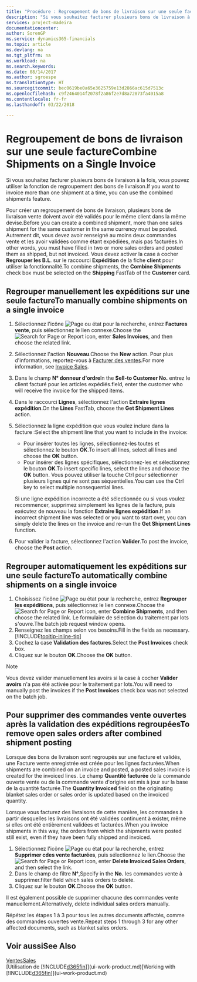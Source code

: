 ```yaml
---
title: "Procédure : Regroupement de bons de livraison sur une seule facture | Microsoft Docs"
description: "Si vous souhaitez facturer plusieurs bons de livraison à la fois, vous pouvez utiliser la fonction de regroupement des bons de livraison."
services: project-madeira
documentationcenter: 
author: SorenGP
ms.service: dynamics365-financials
ms.topic: article
ms.devlang: na
ms.tgt_pltfrm: na
ms.workload: na
ms.search.keywords: 
ms.date: 08/14/2017
ms.author: sgroespe
ms.translationtype: HT
ms.sourcegitcommit: bec0619be0a65e3625759e13d2866ac615d7513c
ms.openlocfilehash: c9f2464014f2078f2a86f2e7d8a72873fa4015a8
ms.contentlocale: fr-fr
ms.lasthandoff: 03/22/2018

---
```

# <a name="combine-shipments-on-a-single-invoice"></a><span data-ttu-id="7bc1f-103">Regroupement de bons de livraison sur une seule facture</span><span class="sxs-lookup"><span data-stu-id="7bc1f-103">Combine Shipments on a Single Invoice</span></span>
<span data-ttu-id="7bc1f-104">Si vous souhaitez facturer plusieurs bons de livraison à la fois, vous pouvez utiliser la fonction de regroupement des bons de livraison.</span><span class="sxs-lookup"><span data-stu-id="7bc1f-104">If you want to invoice more than one shipment at a time, you can use the combined shipments feature.</span></span>  

 <span data-ttu-id="7bc1f-105">Pour créer un regroupement de bons de livraison, plusieurs bons de livraison vente doivent avoir été validés pour le même client dans la même devise.</span><span class="sxs-lookup"><span data-stu-id="7bc1f-105">Before you can create a combined shipment, more than one sales shipment for the same customer in the same currency must be posted.</span></span> <span data-ttu-id="7bc1f-106">Autrement dit, vous devez avoir renseigné au moins deux commandes vente et les avoir validées comme étant expédiées, mais pas facturées.</span><span class="sxs-lookup"><span data-stu-id="7bc1f-106">In other words, you must have filled in two or more sales orders and posted them as shipped, but not invoiced.</span></span> <span data-ttu-id="7bc1f-107">Vous devez activer la case à cocher **Regrouper les B.L**. sur le raccourci **Expédition** de la fiche **client** pour utiliser la fonctionnalité.</span><span class="sxs-lookup"><span data-stu-id="7bc1f-107">To combine shipments, the **Combine Shipments** check box must be selected on the **Shipping** FastTab of the **Customer** card.</span></span>  

## <a name="to-manually-combine-shipments-on-a-single-invoice"></a><span data-ttu-id="7bc1f-108">Regrouper manuellement les expéditions sur une seule facture</span><span class="sxs-lookup"><span data-stu-id="7bc1f-108">To manually combine shipments on a single invoice</span></span>  
1. <span data-ttu-id="7bc1f-109">Sélectionnez l'icône ![Page ou état pour la recherche](media/ui-search/search_small.png "Page ou état pour la recherche"), entrez **Factures vente**, puis sélectionnez le lien connexe.</span><span class="sxs-lookup"><span data-stu-id="7bc1f-109">Choose the ![Search for Page or Report](media/ui-search/search_small.png "Search for Page or Report icon") icon, enter **Sales Invoices**, and then choose the related link.</span></span>  
2. <span data-ttu-id="7bc1f-110">Sélectionnez l'action **Nouveau**.</span><span class="sxs-lookup"><span data-stu-id="7bc1f-110">Choose the **New** action.</span></span> <span data-ttu-id="7bc1f-111">Pour plus d'informations, reportez-vous à [Facturer des ventes](sales-how-invoice-sales.md).</span><span class="sxs-lookup"><span data-stu-id="7bc1f-111">For more information, see [Invoice Sales](sales-how-invoice-sales.md).</span></span>
3. <span data-ttu-id="7bc1f-112">Dans le champ **N° donneur d'ordre**</span><span class="sxs-lookup"><span data-stu-id="7bc1f-112">In the **Sell-to Customer No.**</span></span> <span data-ttu-id="7bc1f-113">entrez le client facturé pour les articles expédiés.</span><span class="sxs-lookup"><span data-stu-id="7bc1f-113">field, enter the customer who will receive the invoice for the shipped items.</span></span>  
4. <span data-ttu-id="7bc1f-114">Dans le raccourci **Lignes**, sélectionnez l'action **Extraire lignes expédition**.</span><span class="sxs-lookup"><span data-stu-id="7bc1f-114">On the **Lines** FastTab, choose the **Get Shipment Lines** action.</span></span>  
5. <span data-ttu-id="7bc1f-115">Sélectionnez la ligne expédition que vous voulez inclure dans la facture :</span><span class="sxs-lookup"><span data-stu-id="7bc1f-115">Select the shipment line that you want to include in the invoice:</span></span>  

    - <span data-ttu-id="7bc1f-116">Pour insérer toutes les lignes, sélectionnez-les toutes et sélectionnez le bouton **OK**.</span><span class="sxs-lookup"><span data-stu-id="7bc1f-116">To insert all lines, select all lines and choose the **OK** button.</span></span>  
    - <span data-ttu-id="7bc1f-117">Pour insérer des lignes spécifiques, sélectionnez-les et sélectionnez le bouton **OK**.</span><span class="sxs-lookup"><span data-stu-id="7bc1f-117">To insert specific lines, select the lines and choose the **OK** button.</span></span> <span data-ttu-id="7bc1f-118">Vous pouvez utiliser la touche Ctrl pour sélectionner plusieurs lignes qui ne sont pas séquentielles.</span><span class="sxs-lookup"><span data-stu-id="7bc1f-118">You can use the Ctrl key to select multiple nonsequential lines.</span></span>  

    <span data-ttu-id="7bc1f-119">Si une ligne expédition incorrecte a été sélectionnée ou si vous voulez recommencer, supprimez simplement les lignes de la facture, puis exécutez de nouveau la fonction **Extraire lignes expédition**.</span><span class="sxs-lookup"><span data-stu-id="7bc1f-119">If an incorrect shipment line was selected or you want to start over, you can simply delete the lines on the invoice and re-run the **Get Shipment Lines** function.</span></span>  
7. <span data-ttu-id="7bc1f-120">Pour valider la facture, sélectionnez l'action **Valider**.</span><span class="sxs-lookup"><span data-stu-id="7bc1f-120">To post the invoice, choose the **Post** action.</span></span>  

## <a name="to-automatically-combine-shipments-on-a-single-invoice"></a><span data-ttu-id="7bc1f-121">Regrouper automatiquement les expéditions sur une seule facture</span><span class="sxs-lookup"><span data-stu-id="7bc1f-121">To automatically combine shipments on a single invoice</span></span>  
1. <span data-ttu-id="7bc1f-122">Choisissez l'icône ![Page ou état pour la recherche](media/ui-search/search_small.png "Page ou état pour la recherche"), entrez **Regrouper les expéditions**, puis sélectionnez le lien connexe.</span><span class="sxs-lookup"><span data-stu-id="7bc1f-122">Choose the ![Search for Page or Report](media/ui-search/search_small.png "Search for Page or Report icon") icon, enter **Combine Shipments**, and then choose the related link.</span></span> <span data-ttu-id="7bc1f-123">Le formulaire de sélection du traitement par lots s'ouvre.</span><span class="sxs-lookup"><span data-stu-id="7bc1f-123">The batch job request window opens.</span></span>  
2. <span data-ttu-id="7bc1f-124">Renseignez les champs selon vos besoins.</span><span class="sxs-lookup"><span data-stu-id="7bc1f-124">Fill in the fields as necessary.</span></span> [!INCLUDE[tooltip-inline-tip](includes/tooltip-inline-tip_md.md)]
3. <span data-ttu-id="7bc1f-125">Cochez la case **Validation des factures**.</span><span class="sxs-lookup"><span data-stu-id="7bc1f-125">Select the **Post Invoices** check box.</span></span>  
4.  <span data-ttu-id="7bc1f-126">Cliquez sur le bouton **OK**.</span><span class="sxs-lookup"><span data-stu-id="7bc1f-126">Choose the **OK** button.</span></span>  

> [!NOTE]  
>  <span data-ttu-id="7bc1f-127">Vous devez valider manuellement les avoirs si la case à cocher **Valider avoirs** n'a pas été activée pour le traitement par lots.</span><span class="sxs-lookup"><span data-stu-id="7bc1f-127">You will need to manually post the invoices if the **Post Invoices** check box was not selected on the batch job.</span></span>  

## <a name="to-remove-open-sales-orders-after-combined-shipment-posting"></a><span data-ttu-id="7bc1f-128">Pour supprimer des commandes vente ouvertes après la validation des expéditions regroupées</span><span class="sxs-lookup"><span data-stu-id="7bc1f-128">To remove open sales orders after combined shipment posting</span></span> 
<span data-ttu-id="7bc1f-129">Lorsque des bons de livraison sont regroupés sur une facture et validés, une Facture vente enregistrée est créée pour les lignes facturées.</span><span class="sxs-lookup"><span data-stu-id="7bc1f-129">When shipments are combined on an invoice and posted, a posted sales invoice is created for the invoiced lines.</span></span> <span data-ttu-id="7bc1f-130">Le champ **Quantité facturée** de la commande ouverte vente ou de la commande vente d'origine est mis à jour sur la base de la quantité facturée.</span><span class="sxs-lookup"><span data-stu-id="7bc1f-130">The **Quantity Invoiced** field on the originating blanket sales order or sales order is updated based on the invoiced quantity.</span></span>  

<span data-ttu-id="7bc1f-131">Lorsque vous facturez des livraisons de cette manière, les commandes à partir desquelles les livraisons ont été validées continuent à exister, même si elles ont été entièrement validées et facturées.</span><span class="sxs-lookup"><span data-stu-id="7bc1f-131">When you invoice shipments in this way, the orders from which the shipments were posted still exist, even if they have been fully shipped and invoiced.</span></span>   

1. <span data-ttu-id="7bc1f-132">Sélectionnez l'icône ![Page ou état pour la recherche](media/ui-search/search_small.png "Page ou état pour la recherche"), entrez **Supprimer cdes vente facturées**, puis sélectionnez le lien.</span><span class="sxs-lookup"><span data-stu-id="7bc1f-132">Choose the ![Search for Page or Report](media/ui-search/search_small.png "Search for Page or Report icon") icon, enter **Delete Invoiced Sales Orders**, and then select the link.</span></span>  
2. <span data-ttu-id="7bc1f-133">Dans le champ de filtre **N°**,</span><span class="sxs-lookup"><span data-stu-id="7bc1f-133">Specify in the **No.**</span></span> <span data-ttu-id="7bc1f-134">les commandes vente à supprimer.</span><span class="sxs-lookup"><span data-stu-id="7bc1f-134">filter field which sales orders to delete.</span></span>  
3. <span data-ttu-id="7bc1f-135">Cliquez sur le bouton **OK**.</span><span class="sxs-lookup"><span data-stu-id="7bc1f-135">Choose the **OK** button.</span></span>  

<span data-ttu-id="7bc1f-136">Il est également possible de supprimer chacune des commandes vente manuellement.</span><span class="sxs-lookup"><span data-stu-id="7bc1f-136">Alternatively, delete individual sales orders manually.</span></span>  

<span data-ttu-id="7bc1f-137">Répétez les étapes 1 à 3 pour tous les autres documents affectés, comme des commandes ouvertes vente.</span><span class="sxs-lookup"><span data-stu-id="7bc1f-137">Repeat steps 1 through 3 for any other affected documents, such as blanket sales orders.</span></span>

## <a name="see-also"></a><span data-ttu-id="7bc1f-138">Voir aussi</span><span class="sxs-lookup"><span data-stu-id="7bc1f-138">See Also</span></span>  
[<span data-ttu-id="7bc1f-139">Ventes</span><span class="sxs-lookup"><span data-stu-id="7bc1f-139">Sales</span></span>](sales-manage-sales.md)  
<span data-ttu-id="7bc1f-140">[Utilisation de [!INCLUDE[d365fin](includes/d365fin_md.md)]](ui-work-product.md)</span><span class="sxs-lookup"><span data-stu-id="7bc1f-140">[Working with [!INCLUDE[d365fin](includes/d365fin_md.md)]](ui-work-product.md)</span></span>

